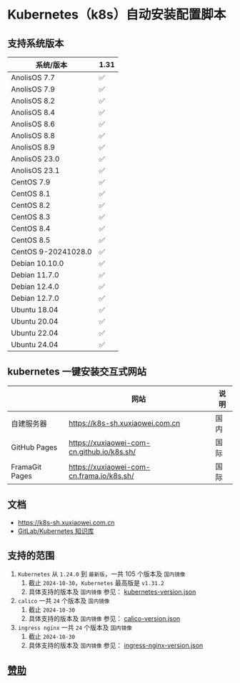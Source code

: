 # Kubernetes（k8s）自动安装配置脚本

## 支持系统版本

| 系统/版本                | 1.31 |
|----------------------|------|
| AnolisOS 7.7         | ✅    |
| AnolisOS 7.9         | ✅    |
| AnolisOS 8.2         | ✅    |
| AnolisOS 8.4         | ✅    |
| AnolisOS 8.6         | ✅    |
| AnolisOS 8.8         | ✅    |
| AnolisOS 8.9         | ✅    |
| AnolisOS 23.0        | ✅    |
| AnolisOS 23.1        | ✅    |
| CentOS 7.9           | ✅    |
| CentOS 8.1           | ✅    |
| CentOS 8.2           | ✅    |
| CentOS 8.3           | ✅    |
| CentOS 8.4           | ✅    |
| CentOS 8.5           | ✅    |
| CentOS 9-20241028.0  | ✅    |
| Debian 10.10.0       | ✅    |
| Debian 11.7.0        | ✅    |
| Debian 12.4.0        | ✅    |
| Debian 12.7.0        | ✅    |
| Ubuntu 18.04         | ✅    |
| Ubuntu 20.04         | ✅    |
| Ubuntu 22.04         | ✅    |
| Ubuntu 24.04         | ✅    |

## kubernetes 一键安装交互式网站

|                | 网站                                         | 说明 |
|----------------|--------------------------------------------|----|
| 自建服务器          | https://k8s-sh.xuxiaowei.com.cn            | 国内 |
| GitHub Pages   | https://xuxiaowei-com-cn.github.io/k8s.sh/ | 国际 |
| FramaGit Pages | https://xuxiaowei-com-cn.frama.io/k8s.sh/  | 国际 |

## 文档

- https://k8s-sh.xuxiaowei.com.cn
- [GitLab/Kubernetes 知识库](https://gitlab-k8s.xuxiaowei.com.cn)

## 支持的范围

1. `Kubernetes` 从 `1.24.0` 到 `最新版`，一共 105 个版本及 `国内镜像`
    1. 截止 `2024-10-30`，`Kubernetes` 最高版是 `v1.31.2`
    2. 具体支持的版本及 `国内镜像` 参见：
       [kubernetes-version.json](https://gitee.com/xuxiaowei-com-cn/k8s.sh/blob/docs/src/json/kubernetes-version.json)
2. `calico` 一共 `24` 个版本及 `国内镜像`
    1. 截止 `2024-10-30`
    2. 具体支持的版本及 `国内镜像` 参见：
       [calico-version.json](https://gitee.com/xuxiaowei-com-cn/k8s.sh/blob/docs/src/json/calico-version.json)
3. `ingress nginx` 一共 `24` 个版本及 `国内镜像`
    1. 截止 `2024-10-30`
    2. 具体支持的版本及 `国内镜像` 参见：
       [ingress-nginx-version.json](https://gitee.com/xuxiaowei-com-cn/k8s.sh/blob/docs/src/json/ingress-nginx-version.json)

## [赞助](https://docs.xuxiaowei.cloud/spring-cloud-xuxiaowei/guide/contributes.html)
